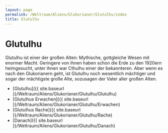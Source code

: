 ```yaml
---
layout: page
permalink: /Weltraum/Aliens/Glukorianer/Glutulhu/index
title: Glutulhu
---
```


# Glutulhu

Glutulhu ist einer der großen Alten: Mythische, gottgleiche Wesen mit enormer Macht. Geringere von ihnen haben schon die Erde zu den 1920ern heimgesucht, unter ihnen war Cthulhu einer der bekannteren. Aber wenn es nach den Glukorianern geht, ist Glutulhu noch wesentlich mächtiger und sogar der mächtigste große Alte, sozusagen der Vater aller großen Alten.

- [Glutulhu]({{ site.baseurl }}/Weltraum/Aliens/Glukorianer/Glutulhu/Glutulhu)
- [Glutulhus Erwachen]({{ site.baseurl }}/Weltraum/Aliens/Glukorianer/Glutulhu/Erwachen)
- [Glutulhus Rache]({{ site.baseurl }}/Weltraum/Aliens/Glukorianer/Glutulhu/Rache)
- [Danach]({{ site.baseurl }}/Weltraum/Aliens/Glukorianer/Glutulhu/Danach)

